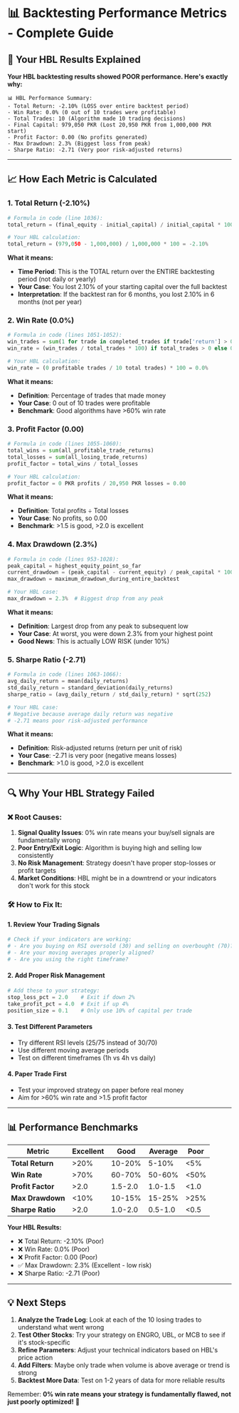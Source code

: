 # 📊 Backtesting Performance Metrics - Complete Guide

## 🎯 Your HBL Results Explained

**Your HBL backtesting results showed POOR performance. Here's exactly why:**

```
📊 HBL Performance Summary:
- Total Return: -2.10% (LOSS over entire backtest period)
- Win Rate: 0.0% (0 out of 10 trades were profitable)
- Total Trades: 10 (Algorithm made 10 trading decisions)
- Final Capital: 979,050 PKR (Lost 20,950 PKR from 1,000,000 PKR start)
- Profit Factor: 0.00 (No profits generated)
- Max Drawdown: 2.3% (Biggest loss from peak)
- Sharpe Ratio: -2.71 (Very poor risk-adjusted returns)
```

---

## 📈 How Each Metric is Calculated

### 1. **Total Return (-2.10%)**
```python
# Formula in code (line 1036):
total_return = (final_equity - initial_capital) / initial_capital * 100

# Your HBL calculation:
total_return = (979,050 - 1,000,000) / 1,000,000 * 100 = -2.10%
```

**What it means:**
- **Time Period**: This is the TOTAL return over the ENTIRE backtesting period (not daily or yearly)
- **Your Case**: You lost 2.10% of your starting capital over the full backtest
- **Interpretation**: If the backtest ran for 6 months, you lost 2.10% in 6 months (not per year)

### 2. **Win Rate (0.0%)**
```python
# Formula in code (lines 1051-1052):
win_trades = sum(1 for trade in completed_trades if trade['return'] > 0)
win_rate = (win_trades / total_trades * 100) if total_trades > 0 else 0

# Your HBL calculation:
win_rate = (0 profitable trades / 10 total trades) * 100 = 0.0%
```

**What it means:**
- **Definition**: Percentage of trades that made money
- **Your Case**: 0 out of 10 trades were profitable
- **Benchmark**: Good algorithms have >60% win rate

### 3. **Profit Factor (0.00)**
```python
# Formula in code (lines 1055-1060):
total_wins = sum(all_profitable_trade_returns)
total_losses = sum(all_losing_trade_returns) 
profit_factor = total_wins / total_losses

# Your HBL calculation:
profit_factor = 0 PKR profits / 20,950 PKR losses = 0.00
```

**What it means:**
- **Definition**: Total profits ÷ Total losses
- **Your Case**: No profits, so 0.00
- **Benchmark**: >1.5 is good, >2.0 is excellent

### 4. **Max Drawdown (2.3%)**
```python
# Formula in code (lines 953-1028):
peak_capital = highest_equity_point_so_far
current_drawdown = (peak_capital - current_equity) / peak_capital * 100
max_drawdown = maximum_drawdown_during_entire_backtest

# Your HBL case:
max_drawdown = 2.3%  # Biggest drop from any peak
```

**What it means:**
- **Definition**: Largest drop from any peak to subsequent low
- **Your Case**: At worst, you were down 2.3% from your highest point
- **Good News**: This is actually LOW RISK (under 10%)

### 5. **Sharpe Ratio (-2.71)**
```python
# Formula in code (lines 1063-1066):
avg_daily_return = mean(daily_returns)
std_daily_return = standard_deviation(daily_returns)
sharpe_ratio = (avg_daily_return / std_daily_return) * sqrt(252)

# Your HBL case:
# Negative because average daily return was negative
# -2.71 means poor risk-adjusted performance
```

**What it means:**
- **Definition**: Risk-adjusted returns (return per unit of risk)
- **Your Case**: -2.71 is very poor (negative means losses)
- **Benchmark**: >1.0 is good, >2.0 is excellent

---

## 🔍 Why Your HBL Strategy Failed

### ❌ **Root Causes:**
1. **Signal Quality Issues**: 0% win rate means your buy/sell signals are fundamentally wrong
2. **Poor Entry/Exit Logic**: Algorithm is buying high and selling low consistently  
3. **No Risk Management**: Strategy doesn't have proper stop-losses or profit targets
4. **Market Conditions**: HBL might be in a downtrend or your indicators don't work for this stock

### 🛠️ **How to Fix It:**

#### **1. Review Your Trading Signals**
```python
# Check if your indicators are working:
# - Are you buying on RSI oversold (30) and selling on overbought (70)?  
# - Are your moving averages properly aligned?
# - Are you using the right timeframe?
```

#### **2. Add Proper Risk Management**
```python
# Add these to your strategy:
stop_loss_pct = 2.0    # Exit if down 2%
take_profit_pct = 4.0  # Exit if up 4%
position_size = 0.1    # Only use 10% of capital per trade
```

#### **3. Test Different Parameters**
- Try different RSI levels (25/75 instead of 30/70)
- Use different moving average periods
- Test on different timeframes (1h vs 4h vs daily)

#### **4. Paper Trade First**
- Test your improved strategy on paper before real money
- Aim for >60% win rate and >1.5 profit factor

---

## 📊 Performance Benchmarks

| Metric | Excellent | Good | Average | Poor |
|--------|-----------|------|---------|------|
| **Total Return** | >20% | 10-20% | 5-10% | <5% |
| **Win Rate** | >70% | 60-70% | 50-60% | <50% |
| **Profit Factor** | >2.0 | 1.5-2.0 | 1.0-1.5 | <1.0 |
| **Max Drawdown** | <10% | 10-15% | 15-25% | >25% |
| **Sharpe Ratio** | >2.0 | 1.0-2.0 | 0.5-1.0 | <0.5 |

**Your HBL Results:**
- ❌ Total Return: -2.10% (Poor)
- ❌ Win Rate: 0.0% (Poor)  
- ❌ Profit Factor: 0.00 (Poor)
- ✅ Max Drawdown: 2.3% (Excellent - low risk)
- ❌ Sharpe Ratio: -2.71 (Poor)

---

## 💡 Next Steps

1. **Analyze the Trade Log**: Look at each of the 10 losing trades to understand what went wrong
2. **Test Other Stocks**: Try your strategy on ENGRO, UBL, or MCB to see if it's stock-specific
3. **Refine Parameters**: Adjust your technical indicators based on HBL's price action
4. **Add Filters**: Maybe only trade when volume is above average or trend is strong
5. **Backtest More Data**: Test on 1-2 years of data for more reliable results

Remember: **0% win rate means your strategy is fundamentally flawed, not just poorly optimized!** 🚨